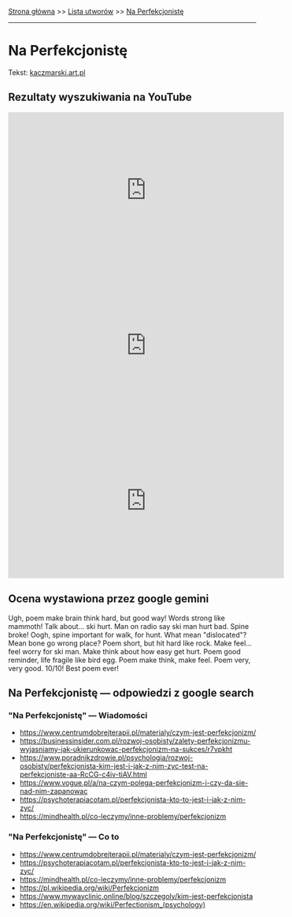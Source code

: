 [Strona główna](../index.md) >> [Lista utworów](../list.md) >> [Na Perfekcjonistę](321.md)

---

# Na Perfekcjonistę

Tekst: [kaczmarski.art.pl](https://www.kaczmarski.art.pl/tworczosc/wiersze/na-perfekcjoniste/)

## Rezultaty wyszukiwania na YouTube

<iframe width="560" height="315" src="https://www.youtube.com/embed/cz2VnOOHcmY?si=IdontcarewhotheIRSsendsImnotpayingtaxes" title="YouTube video player" frameborder="0" allow="accelerometer; autoplay; clipboard-write; encrypted-media; gyroscope; picture-in-picture; web-share" referrerpolicy="strict-origin-when-cross-origin" allowfullscreen></iframe>

<iframe width="560" height="315" src="https://www.youtube.com/embed/KDG2MiCsw44?si=IdontcarewhotheIRSsendsImnotpayingtaxes" title="YouTube video player" frameborder="0" allow="accelerometer; autoplay; clipboard-write; encrypted-media; gyroscope; picture-in-picture; web-share" referrerpolicy="strict-origin-when-cross-origin" allowfullscreen></iframe>

<iframe width="560" height="315" src="https://www.youtube.com/embed/Cb14EgyAyr8?si=IdontcarewhotheIRSsendsImnotpayingtaxes" title="YouTube video player" frameborder="0" allow="accelerometer; autoplay; clipboard-write; encrypted-media; gyroscope; picture-in-picture; web-share" referrerpolicy="strict-origin-when-cross-origin" allowfullscreen></iframe>

## Ocena wystawiona przez google gemini

Ugh, poem make brain think hard, but good way! Words strong like mammoth! Talk about... ski hurt. Man on radio say ski man hurt bad. Spine broke! Oogh, spine important for walk, for hunt. What mean "dislocated"? Mean bone go wrong place? Poem short, but hit hard like rock. Make feel... feel worry for ski man. Make think about how easy get hurt. Poem good reminder, life fragile like bird egg. Poem make think, make feel. Poem very, very good. 10/10! Best poem ever!


## Na Perfekcjonistę — odpowiedzi z google search

### "Na Perfekcjonistę" — Wiadomości

- <https://www.centrumdobrejterapii.pl/materialy/czym-jest-perfekcjonizm/>
- <https://businessinsider.com.pl/rozwoj-osobisty/zalety-perfekcjonizmu-wyjasniamy-jak-ukierunkowac-perfekcjonizm-na-sukces/r7vpkht>
- <https://www.poradnikzdrowie.pl/psychologia/rozwoj-osobisty/perfekcjonista-kim-jest-i-jak-z-nim-zyc-test-na-perfekcjoniste-aa-RcCG-c4iv-tiAV.html>
- <https://www.vogue.pl/a/na-czym-polega-perfekcjonizm-i-czy-da-sie-nad-nim-zapanowac>
- <https://psychoterapiacotam.pl/perfekcjonista-kto-to-jest-i-jak-z-nim-zyc/>
- <https://mindhealth.pl/co-leczymy/inne-problemy/perfekcjonizm>

### "Na Perfekcjonistę" — Co to

- <https://www.centrumdobrejterapii.pl/materialy/czym-jest-perfekcjonizm/>
- <https://psychoterapiacotam.pl/perfekcjonista-kto-to-jest-i-jak-z-nim-zyc/>
- <https://mindhealth.pl/co-leczymy/inne-problemy/perfekcjonizm>
- <https://pl.wikipedia.org/wiki/Perfekcjonizm>
- <https://www.mywayclinic.online/blog/szczegoly/kim-jest-perfekcjonista>
- <https://en.wikipedia.org/wiki/Perfectionism_(psychology)>

